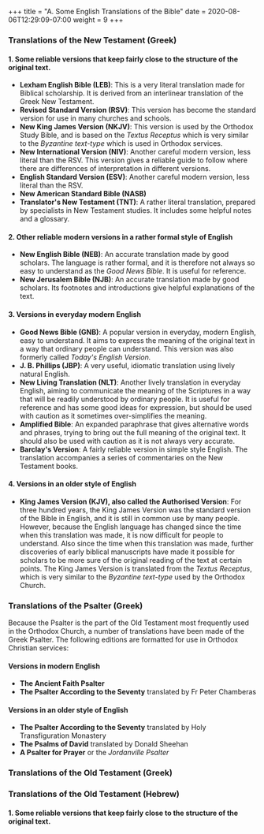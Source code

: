 +++
title = "A. Some English Translations of the Bible"
date =  2020-08-06T12:29:09-07:00
weight = 9
+++

### Translations of the New Testament (Greek)

#### 1. Some reliable versions that keep fairly close to the structure of the original text.
* **Lexham English Bible (LEB)**: This is a very literal translation made for Biblical scholarship. It is derived from an interlinear translation of the Greek New Testament.
* **Revised Standard Version (RSV)**: This version has become the standard version for use in many churches and schools.
* **New King James Version (NKJV)**: This version is used by the Orthodox Study Bible, and is based on the *Textus Receptus* which is very similar to the *Byzantine text-type* which is used in Orthodox services.
* **New International Version (NIV)**: Another careful modern version, less literal than the RSV. This version gives a reliable guide to follow where there are differences of interpretation in different versions.
* **English Standard Version (ESV)**: Another careful modern version, less literal than the RSV.
* **New American Standard Bible (NASB)**
* **Translator's New Testament (TNT)**: A rather literal translation, prepared by specialists in New Testament studies. It includes some helpful notes and a glossary.

#### 2. Other reliable modern versions in a rather formal style of English
* **New English Bible (NEB)**: An accurate translation made by good scholars. The language is rather formal, and it is therefore not always so easy to understand as the *Good News Bible*. It is useful for reference.
* **New Jerusalem Bible (NJB)**: An accurate translation made by good scholars. Its footnotes and introductions give helpful explanations of the text.

#### 3. Versions in everyday modern English
* **Good News Bible (GNB)**: A popular version in everyday, modern English, easy to understand. It aims to express the meaning of the original text in a way that ordinary people can understand. This version was also formerly called *Today's English Version.*
* **J. B. Phillips (JBP)**: A very useful, idiomatic translation using lively natural English.
* **New Living Translation (NLT)**: Another lively translation in everyday English, aiming to communicate the meaning of the Scriptures in a way that will be readily understood by ordinary people. It is useful for reference and has some good ideas for expression, but should be used with caution as it sometimes over-simplifies the meaning.
* **Amplified Bible**: An expanded paraphrase that gives alternative words and phrases, trying to bring out the full meaning of the original text. It should also be used with caution as it is not always very accurate.
* **Barclay's Version**: A fairly reliable version in simple style English. The translation accompanies a series of commentaries on the New Testament books.

#### 4. Versions in an older style of English
* **King James Version (KJV), also called the Authorised Version**: For three hundred years, the King James Version was the standard version of the Bible in English, and it is still in common use by many people. However, because the English language has changed since the time when this translation was made, it is now difficult for people to understand. Also since the time when this translation was made, further discoveries of early biblical manuscripts have made it possible for scholars to be more sure of the original reading of the text at certain points. The King James Version is translated from the *Textus Receptus*, which is very similar to the *Byzantine text-type* used by the Orthodox Church.

### Translations of the Psalter (Greek)

Because the Psalter is the part of the Old Testament most frequently used in the Orthodox Church, a number of translations have been made of the Greek Psalter. The following editions are formatted for use in Orthodox Christian services:

#### Versions in modern English

* **The Ancient Faith Psalter**
* **The Psalter According to the Seventy** translated by Fr Peter Chamberas

#### Versions in an older style of English

* **The Psalter According to the Seventy** translated by Holy Transfiguration Monastery
* **The Psalms of David** translated by Donald Sheehan
* **A Psalter for Prayer** or the *Jordanville Psalter*


### Translations of the Old Testament (Greek)

### Translations of the Old Testament (Hebrew)

#### 1. Some reliable versions that keep fairly close to the structure of the original text.